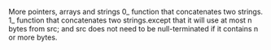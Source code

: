 More pointers, arrays and strings
0_  function that concatenates two strings.
1_ function that concatenates two strings.except that it will use at most n bytes from src; and src does not need to be null-terminated if it contains n or more bytes.
